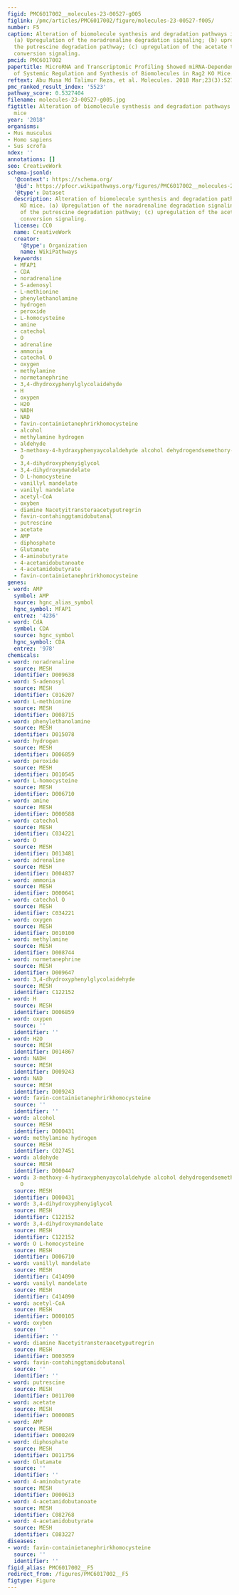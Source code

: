```yaml
---
figid: PMC6017002__molecules-23-00527-g005
figlink: /pmc/articles/PMC6017002/figure/molecules-23-00527-f005/
number: F5
caption: Alteration of biomolecule synthesis and degradation pathways in Rag2 KO mice.
  (a) Upregulation of the noradrenaline degradation signaling; (b) upregulation of
  the putrescine degradation pathway; (c) upregulation of the acetate to acetyl-coA
  conversion signaling.
pmcid: PMC6017002
papertitle: MicroRNA and Transcriptomic Profiling Showed miRNA-Dependent Impairment
  of Systemic Regulation and Synthesis of Biomolecules in Rag2 KO Mice.
reftext: Abu Musa Md Talimur Reza, et al. Molecules. 2018 Mar;23(3):527.
pmc_ranked_result_index: '5523'
pathway_score: 0.5327404
filename: molecules-23-00527-g005.jpg
figtitle: Alteration of biomolecule synthesis and degradation pathways in Rag2 KO
  mice
year: '2018'
organisms:
- Mus musculus
- Homo sapiens
- Sus scrofa
ndex: ''
annotations: []
seo: CreativeWork
schema-jsonld:
  '@context': https://schema.org/
  '@id': https://pfocr.wikipathways.org/figures/PMC6017002__molecules-23-00527-g005.html
  '@type': Dataset
  description: Alteration of biomolecule synthesis and degradation pathways in Rag2
    KO mice. (a) Upregulation of the noradrenaline degradation signaling; (b) upregulation
    of the putrescine degradation pathway; (c) upregulation of the acetate to acetyl-coA
    conversion signaling.
  license: CC0
  name: CreativeWork
  creator:
    '@type': Organization
    name: WikiPathways
  keywords:
  - MFAP1
  - CDA
  - noradrenaline
  - S-adenosyl
  - L-methionine
  - phenylethanolamine
  - hydrogen
  - peroxide
  - L-homocysteine
  - amine
  - catechol
  - O
  - adrenaline
  - ammonia
  - catechol O
  - oxygen
  - methylamine
  - normetanephrine
  - 3,4-dhydroxyphenylglycolaidehyde
  - H
  - oxypen
  - H2O
  - NADH
  - NAD
  - favin-containietanephrirkhomocysteine
  - alcohol
  - methylamine hydrogen
  - aldehyde
  - 3-methoxy-4-hydraxyphenyaycolaldehyde alcohol dehydrogendsemethory-4-hydroxyphenyiglycolcatechal
    O
  - 3,4-dihydroxyphenyiglycol
  - 3,4-dihydroxymandelate
  - O L-homocysteine
  - vanillyl mandelate
  - vanilyl mandelate
  - acetyl-CoA
  - oxyben
  - diamine Nacetyitransteraacetyputregrin
  - favin-contahinggtamidobutanal
  - putrescine
  - acetate
  - AMP
  - diphosphate
  - Glutamate
  - 4-aminobutyrate
  - 4-acetamidobutanoate
  - 4-acetamidobutyrate
  - favin-containietanephrirkhomocysteine
genes:
- word: AMP
  symbol: AMP
  source: hgnc_alias_symbol
  hgnc_symbol: MFAP1
  entrez: '4236'
- word: CdA
  symbol: CDA
  source: hgnc_symbol
  hgnc_symbol: CDA
  entrez: '978'
chemicals:
- word: noradrenaline
  source: MESH
  identifier: D009638
- word: S-adenosyl
  source: MESH
  identifier: C016207
- word: L-methionine
  source: MESH
  identifier: D008715
- word: phenylethanolamine
  source: MESH
  identifier: D015078
- word: hydrogen
  source: MESH
  identifier: D006859
- word: peroxide
  source: MESH
  identifier: D010545
- word: L-homocysteine
  source: MESH
  identifier: D006710
- word: amine
  source: MESH
  identifier: D000588
- word: catechol
  source: MESH
  identifier: C034221
- word: O
  source: MESH
  identifier: D013481
- word: adrenaline
  source: MESH
  identifier: D004837
- word: ammonia
  source: MESH
  identifier: D000641
- word: catechol O
  source: MESH
  identifier: C034221
- word: oxygen
  source: MESH
  identifier: D010100
- word: methylamine
  source: MESH
  identifier: D008744
- word: normetanephrine
  source: MESH
  identifier: D009647
- word: 3,4-dhydroxyphenylglycolaidehyde
  source: MESH
  identifier: C122152
- word: H
  source: MESH
  identifier: D006859
- word: oxypen
  source: ''
  identifier: ''
- word: H2O
  source: MESH
  identifier: D014867
- word: NADH
  source: MESH
  identifier: D009243
- word: NAD
  source: MESH
  identifier: D009243
- word: favin-containietanephrirkhomocysteine
  source: ''
  identifier: ''
- word: alcohol
  source: MESH
  identifier: D000431
- word: methylamine hydrogen
  source: MESH
  identifier: C027451
- word: aldehyde
  source: MESH
  identifier: D000447
- word: 3-methoxy-4-hydraxyphenyaycolaldehyde alcohol dehydrogendsemethory-4-hydroxyphenyiglycolcatechal
    O
  source: MESH
  identifier: D000431
- word: 3,4-dihydroxyphenyiglycol
  source: MESH
  identifier: C122152
- word: 3,4-dihydroxymandelate
  source: MESH
  identifier: C122152
- word: O L-homocysteine
  source: MESH
  identifier: D006710
- word: vanillyl mandelate
  source: MESH
  identifier: C414090
- word: vanilyl mandelate
  source: MESH
  identifier: C414090
- word: acetyl-CoA
  source: MESH
  identifier: D000105
- word: oxyben
  source: ''
  identifier: ''
- word: diamine Nacetyitransteraacetyputregrin
  source: MESH
  identifier: D003959
- word: favin-contahinggtamidobutanal
  source: ''
  identifier: ''
- word: putrescine
  source: MESH
  identifier: D011700
- word: acetate
  source: MESH
  identifier: D000085
- word: AMP
  source: MESH
  identifier: D000249
- word: diphosphate
  source: MESH
  identifier: D011756
- word: Glutamate
  source: ''
  identifier: ''
- word: 4-aminobutyrate
  source: MESH
  identifier: D000613
- word: 4-acetamidobutanoate
  source: MESH
  identifier: C082768
- word: 4-acetamidobutyrate
  source: MESH
  identifier: C083227
diseases:
- word: favin-containietanephrirkhomocysteine
  source: ''
  identifier: ''
figid_alias: PMC6017002__F5
redirect_from: /figures/PMC6017002__F5
figtype: Figure
---
```

